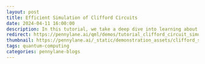 ```yaml
---
layout: post
title: Efficient Simulation of Clifford Circuits
date: 2024-04-11 16:00:00
description: In this tutorial, we take a deep dive into learning about Clifford circuits and learn how to simulate them using PennyLane and see how to decompose quantum circuits into a set of universal quantum gates comprising Clifford gates.
redirect: https://pennylane.ai/qml/demos/tutorial_clifford_circuit_simulations/
thumbnail: https://pennylane.ai/_static/demonstration_assets/clifford_simulation/thumbnail_clifford_circuit_simulations.png
tags: quantum-computing
categories: pennylane-blogs
---
```

